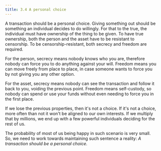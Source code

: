 ```yaml
---
title: 3.4 A personal choice
---
```

A transaction should be a personal choice. Giving something out should be something an individual decides to do willingly.
For that to the true, the individual must have ownership of the thing to be given.
To have true ownership, both the person and the asset have to be resistant to censorship.
To be censorship-resistant, both secrecy and freedom are required.

For the person, secrecy means nobody knows who you are, therefore nobody can force you to do anything against your will. Freedom means you can move freely from place to place, in case someone wants to force you by not giving you any other option.

For the asset, secrecy means nobody can see the transaction and follow it back to you, voiding the previous point. Freedom means self-custody, so nobody can spend or use your funds without even needing to force you in the first place.

If we lose the previous properties, then it's not a choice. If it's not a choice, more often than not it won't be aligned to our own interests. If we multiply that by millions, we end up with a few powerful individuals deciding for the rest of us.

The probability of most of us being happy in such scenario is very small. So, we need to work towards maintaining such sentence a reality: *A transaction should be a personal choice.*
